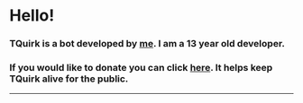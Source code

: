 # Hello!
### TQuirk is a bot developed by [me](https://github.com/mintxshi). I am a 13 year old developer.

### If you would like to donate you can click [here](https://patreon.com/mintxshi). It helps keep TQuirk alive for the public.
----------------------------------------------------------------
